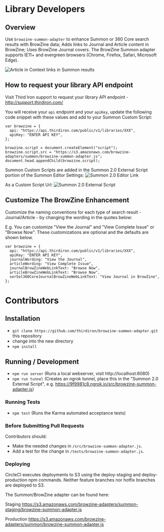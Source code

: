 # Library Developers

## Overview
Use `browzine-summon-adapter` to enhance Summon or 360 Core search results with BrowZine data; Adds links to Journal and Article content in BrowZine; Uses BrowZine Journal covers. The BrowZine Summon adapter supports IE11+ and evergreen browsers (Chrome, Firefox, Safari, Microsoft Edge).


![Article in Context links in Summon results](https://i.imgur.com/B34LEec.png "Article in Context links in Summon results")

## How to request your library API endpoint
Visit Third Iron support to request your library API endpoint - http://support.thirdiron.com/

You will receive your `api` endpoint and your `apiKey`, update the following code snippet with these values and add to your Summon Custom Script:

```
var browzine = {
  api: "https://api.thirdiron.com/public/v1/libraries/XXX",
  apiKey: "ENTER API KEY",
};

browzine.script = document.createElement("script");
browzine.script.src = "https://s3.amazonaws.com/browzine-adapters/summon/browzine-summon-adapter.js";
document.head.appendChild(browzine.script);
```

Summon Custom Scripts are added in the Summon 2.0 External Script portion of the Summon Editor Settings:
![Summon 2.0 Editor Link](https://i.imgur.com/HJFpDGm.png "Summon 2.0 Editor Link")

As a Custom Script Url:
![Summon 2.0 External Script](https://i.imgur.com/piLMSic.png "Summon 2.0 External Script")

## Customize The BrowZine Enhancement

Customize the naming conventions for each type of search result - Journal/Article - by changing the wording in the quotes below:

E.g. You can customize "View the Journal" and "View Complete Issue" or "Browse Now". These customizations are optional and the defaults are shown below.

```
var browzine = {
  api: "https://api.thirdiron.com/public/v1/libraries/XXX",
  apiKey: "ENTER API KEY",
  journalWording: "View the Journal",
  articleWording: "View Complete Issue",
  journalBrowZineWebLinkText: "Browse Now",
  articleBrowZineWebLinkText: "Browse Now",
  serSol360CoreJournalBrowZineWebLinkText: "View Journal in BrowZine",
};
```

# Contributors

## Installation

* `git clone https://github.com/thirdiron/browzine-summon-adapter.git` this repository
* change into the new directory
* `npm install`

## Running / Development

* `npm run server` (Runs a local webserver, visit http://localhost:8080)
* `npm run tunnel` (Creates an ngrok tunnel, place this in the "Summon 2.0 External Script", e.g. https://9f9981c8.ngrok.io/src/browzine-summon-adapter.js)

### Running Tests

* `npm test` (Runs the Karma automated acceptance tests)

### Before Submitting Pull Requests

Contributors should:

- Make the needed changes in `/src/browzine-summon-adapter.js`.
- Add a test for the change in `/tests/browzine-summon-adapter.js`.

### Deploying

CircleCI executes deployments to S3 using the deploy-staging and deploy-production npm commands. Neither feature branches nor hotfix branches are deployed to S3.

The Summon/BrowZine adapter can be found here:

Staging
https://s3.amazonaws.com/browzine-adapters/summon-staging/browzine-summon-adapter.js

Production
https://s3.amazonaws.com/browzine-adapters/summon/browzine-summon-adapter.js

